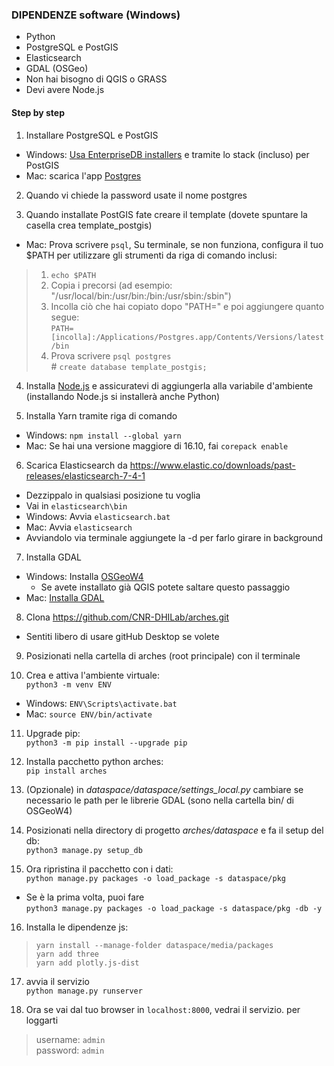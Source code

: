 ### DIPENDENZE software (Windows)
- Python
- PostgreSQL e PostGIS
- Elasticsearch
- GDAL (OSGeo)
 - Non hai bisogno di QGIS o GRASS
- Devi avere Node.js

#### Step by step

1. Installare PostgreSQL e PostGIS
  - Windows: [Usa EnterpriseDB installers](https://www.enterprisedb.com/downloads/postgres-postgresql-downloads) e tramite lo stack (incluso) per PostGIS  
  - Mac: scarica l'app [Postgres](https://postgresapp.com/downloads.html)

2. Quando vi chiede la password usate il nome postgres

3. Quando installate PostGIS fate creare il template (dovete spuntare la casella crea template_postgis)
  - Mac: Prova scrivere `psql`, Su terminale, se non funziona, configura il tuo $PATH per utilizzare gli strumenti da riga di comando inclusi:
> 1. `echo $PATH`
> 2. Copia i precorsi (ad esempio: "/usr/local/bin:/usr/bin:/bin:/usr/sbin:/sbin")
> 3. Incolla ciò che hai copiato dopo "PATH=" e poi aggiungere quanto segue:  
 `PATH=[incolla]:/Applications/Postgres.app/Contents/Versions/latest/bin`
> 4. Prova scrivere `psql postgres`  
> \# `create database template_postgis;`  

4. Installa [Node.js](https://nodejs.org/) e assicuratevi di aggiungerla alla variabile d'ambiente (installando Node.js si installerà anche Python)

5. Installa Yarn tramite riga di comando
  - Windows: `npm install --global yarn`
  - Mac: Se hai una versione maggiore di 16.10, fai `corepack enable`

6. Scarica  Elasticsearch da https://www.elastic.co/downloads/past-releases/elasticsearch-7-4-1  
  - Dezzippalo in qualsiasi posizione tu voglia
  - Vai in `elasticsearch\bin`
  - Windows: Avvia `elasticsearch.bat`   
  - Mac: Avvia `elasticsearch`  
  - Avviandolo via terminale aggiungete la -d per farlo girare in background

7. Installa GDAL
  - Windows: Installa [OSGeoW4](https://trac.osgeo.org/osgeo4w/)
    - Se avete installato già QGIS potete saltare questo passaggio
  - Mac: [Installa GDAL](https://gdal.org/download.html#current-release)

8. Clona https://github.com/CNR-DHILab/arches.git
  - Sentiti libero di usare gitHub Desktop se volete

9. Posizionati nella cartella di arches (root principale) con il terminale

10. Crea e attiva l'ambiente virtuale:  
`python3 -m venv ENV`
  - Windows: `ENV\Scripts\activate.bat`
  - Mac: `source ENV/bin/activate`

11. Upgrade pip:  
`python3 -m pip install --upgrade pip`

12. Installa pacchetto python arches:  
`pip install arches`

13. (Opzionale) in *dataspace/dataspace/settings_local.py* cambiare se necessario le path per le librerie GDAL (sono nella cartella bin/ di OSGeoW4)

14. Posizionati nella directory di progetto *arches/dataspace* e fa il setup del db:  
`python3 manage.py setup_db`

15. Ora ripristina il pacchetto con i dati:  
`python manage.py packages -o load_package -s dataspace/pkg`  
- Se è la prima volta, puoi fare  
`python3 manage.py packages -o load_package -s dataspace/pkg -db -y`

16. Installa le dipendenze js:
> `yarn install --manage-folder dataspace/media/packages`  
> `yarn add three`  
> `yarn add plotly.js-dist`

17. avvia il servizio  
`python manage.py runserver`

18. Ora se vai dal tuo browser in `localhost:8000`, vedrai il servizio. per loggarti
> username: `admin`  
> password: `admin`
